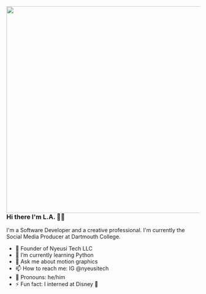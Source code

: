 <img align="right" src="https://user-images.githubusercontent.com/67489024/107159930-1f220700-6961-11eb-8649-279de6e42679.png" width=540px height=540px/>

### Hi there I'm L.A. 👋🏾

I'm a Software Developer and a creative professional. I'm currently the Social Media Producer at Dartmouth College.

- 👾 Founder of Nyeusi Tech LLC
- 🌱 I’m currently learning Python
- 💬 Ask me about motion graphics
- 📫 How to reach me: IG @nyeusitech
- 👑 Pronouns: he/him
- ⚡ Fun fact: I interned at Disney 🏰
